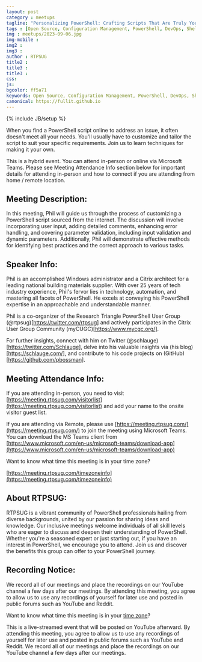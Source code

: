 ```yaml
---
layout: post
category : meetups
tagline: "Personalizing PowerShell: Crafting Scripts That Are Truly Yours (Phil Bossman)"
tags : [Open Source, Configuration Management, PowerShell, DevOps, Shell Scripting]
img : meetups/2023-09-06.jpg
img-mobile : 
img2 : 
img3 : 
author : RTPSUG
title2 : 
title3 : 
title3 : 
css: 
js: 
bgcolor: ff5a71
keywords: Open Source, Configuration Management, PowerShell, DevOps, Shell Scripting
canonical: https://fullit.github.io
---
```

{% include JB/setup %}

When you find a PowerShell script online to address an issue, it often doesn't meet all your needs. You'll usually have to customize and tailor the script to suit your specific requirements. Join us to learn techniques for making it your own.

<!--more-->

This is a hybrid event. You can attend in-person or online via Microsoft Teams. Please see Meeting Attendance Info section below for important details for attending in-person and how to connect if you are attending from home / remote location.

## Meeting Description:

In this meeting, Phil will guide us through the process of customizing a PowerShell script sourced from the internet. The discussion will involve incorporating user input, adding detailed comments, enhancing error handling, and covering parameter validation, including input validation and dynamic parameters. Additionally, Phil will demonstrate effective methods for identifying best practices and the correct approach to various tasks.

## Speaker Info:

Phil is an accomplished Windows administrator and a Citrix architect for a leading national building materials supplier. With over 25 years of tech industry experience, Phil's fervor lies in technology, automation, and mastering all facets of PowerShell. He excels at conveying his PowerShell expertise in an approachable and understandable manner.

Phil is a co-organizer of the Research Triangle PowerShell User Group (@rtpsug)[https://twitter.com/rtpsug] and actively participates in the Citrix User Group Community (myCUGC)[https://www.mycgc.org/].

For further insights, connect with him on Twitter (@schlauge)[https://twitter.com/Schlauge], delve into his valuable insights via (his blog)[https://schlauge.com/], and contribute to his code projects on (GitHub)[https://github.com/pbossman].

## Meeting Attendance Info:

If you are attending in-person, you need to visit [https://meeting.rtpsug.com/visitorlist](https://meeting.rtpsug.com/visitorlist) and add your name to the onsite visitor guest list.

If you are attending via Remote, please use [https://meeting.rtpsug.com/](https://meeting.rtpsug.com/) to join the meeting using Microsoft Teams. You can download the MS Teams client from [https://www.microsoft.com/en-us/microsoft-teams/download-app](https://www.microsoft.com/en-us/microsoft-teams/download-app)

Want to know what time this meeting is in your time zone?

[https://meeting.rtpsug.com/timezoneinfo](https://meeting.rtpsug.com/timezoneinfo)

## About RTPSUG:

RTPSUG is a vibrant community of PowerShell professionals hailing from diverse backgrounds, united by our passion for sharing ideas and knowledge. Our inclusive meetings welcome individuals of all skill levels who are eager to discuss and deepen their understanding of PowerShell. Whether you're a seasoned expert or just starting out, if you have an interest in PowerShell, we encourage you to attend. Join us and discover the benefits this group can offer to your PowerShell journey.

## Recording Notice:

We record all of our meetings and place the recordings on our YouTube channel a few days after our meetings. By attending this meeting, you agree to allow us to use any recordings of yourself for later use and posted in public forums such as YouTube and Reddit.

Want to know what time this meeting is in your [time zone](https://meeting.rtpsug.com/timezoneinfo)?

This is a live-streamed event that will be posted on YouTube afterward. By attending this meeting, you agree to allow us to use any recordings of yourself for later use and posted in public forums such as YouTube and Reddit. We record all of our meetings and place the recordings on our YouTube channel a few days after our meetings.
